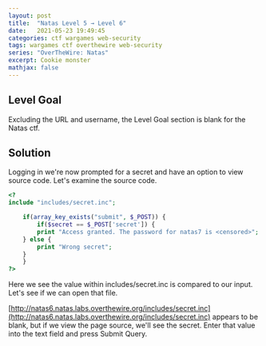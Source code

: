 ```yaml
---
layout: post
title:  "Natas Level 5 → Level 6"
date:   2021-05-23 19:49:45
categories: ctf wargames web-security
tags: wargames ctf overthewire web-security
series: "OverTheWire: Natas"
excerpt: Cookie monster
mathjax: false
---
```


## Level Goal
Excluding the URL and username, the Level Goal section is blank for the Natas ctf.


## Solution

Logging in we're now prompted for a secret and have an option to view source code.  Let's examine the source code.

```php
<?
include "includes/secret.inc";

    if(array_key_exists("submit", $_POST)) {
        if($secret == $_POST['secret']) {
        print "Access granted. The password for natas7 is <censored>";
    } else {
        print "Wrong secret";
    }
    }
?>
```

Here we see the value within includes/secret.inc is compared to our input. Let's see if we can open that file.

[http://natas6.natas.labs.overthewire.org/includes/secret.inc](http://natas6.natas.labs.overthewire.org/includes/secret.inc) appears to be blank, but if we view the page source, we'll see the secret. Enter that value into the text field and press Submit Query. 
